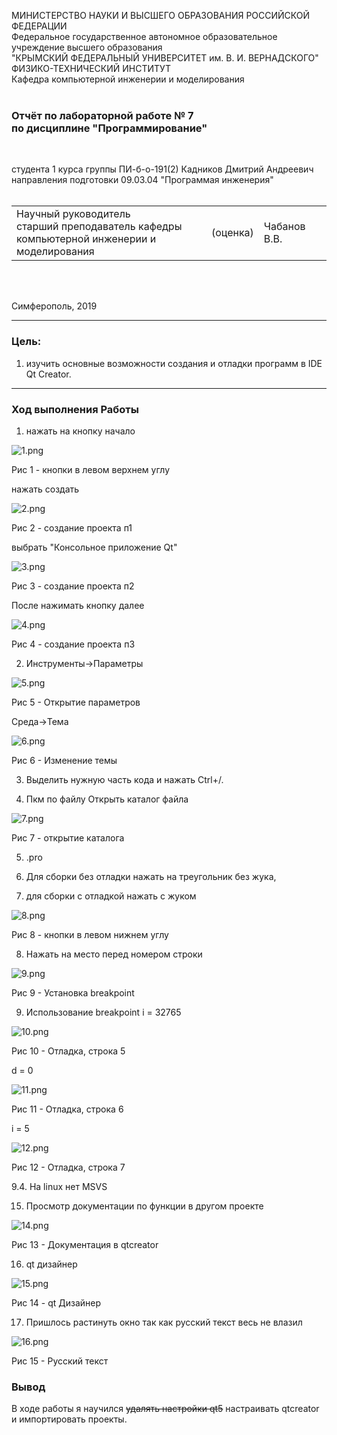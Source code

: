 МИНИСТЕРСТВО НАУКИ  И ВЫСШЕГО ОБРАЗОВАНИЯ РОССИЙСКОЙ ФЕДЕРАЦИИ  
Федеральное государственное автономное образовательное учреждение высшего образования  
"КРЫМСКИЙ ФЕДЕРАЛЬНЫЙ УНИВЕРСИТЕТ им. В. И. ВЕРНАДСКОГО"  
ФИЗИКО-ТЕХНИЧЕСКИЙ ИНСТИТУТ  
Кафедра компьютерной инженерии и моделирования
<br/><br/>

### Отчёт по лабораторной работе № 7<br/> по дисциплине "Программирование"
<br/>

студента 1 курса группы ПИ-б-о-191(2) 
Кадников Дмитрий Андреевич
направления подготовки 09.03.04 "Программая инженерия"  
<br/>

<table>
<tr><td>Научный руководитель<br/> старший преподаватель кафедры<br/> компьютерной инженерии и моделирования</td>
<td>(оценка)</td>
<td>Чабанов В.В.</td>
</tr>
</table>
<br/><br/>

Симферополь, 2019


***
### Цель:
1. изучить основные возможности создания и отладки программ в IDE Qt Creator.

***
### Ход выполнения Работы
1. нажать на кнопку начало

![1.png](./1.png)

Рис 1 - кнопки в левом верхнем углу

нажать создать

![2.png](./2.png)

Рис 2 - создание проекта п1

выбрать "Консольное приложение Qt"

![3.png](./3.png)

Рис 3 - создание проекта п2

После нажимать кнопку далее

![4.png](./4.png)

Рис 4 - создание проекта п3

2. Инструменты->Параметры

![5.png](./5.png)

Рис 5 - Открытие параметров

Среда->Тема


![6.png](./6.png)

Рис 6 - Изменение темы

3. Выделить нужную часть кода и нажать Ctrl+/.

4. Пкм по файлу Открыть каталог файла

![7.png](./7.png)

Рис 7 - открытие каталога

5. .pro

6. Для сборки без отладки нажать на треугольник без жука,
7. для сборки с отладкой нажать с жуком

![8.png](./8.png)

Рис 8 - кнопки в левом нижнем углу

8. Нажать на место перед номером строки

![9.png](./9.png)

Рис 9 - Установка breakpoint

9. Использование breakpoint
 i = 32765

![10.png](./10.png)

Рис 10 - Отладка, строка 5

 d = 0

![11.png](./11.png)

Рис 11 - Отладка, строка 6

 i = 5

![12.png](./12.png)

Рис 12 - Отладка, строка 7

9.4. На linux нет MSVS

15. Просмотр документации по функции в другом проекте

![14.png](./14.png)

Рис 13 - Документация в qtcreator

16. qt дизайнер

![15.png](./15.png)

Рис 14 - qt Дизайнер

17. Пришлось растинуть окно так как русский текст весь не влазил

![16.png](./16.png)

Рис 15 - Русский текст

### Вывод
В ходе работы я научился ~~удалять настройки qt5~~ настраивать qtcreator и импортировать проекты.

